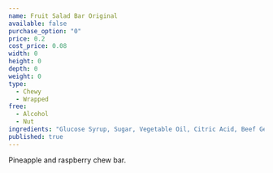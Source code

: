 ```yaml
---
name: Fruit Salad Bar Original
available: false
purchase_option: "0"
price: 0.2
cost_price: 0.08
width: 0
height: 0
depth: 0
weight: 0
type: 
  - Chewy
  - Wrapped
free: 
  - Alcohol
  - Nut
ingredients: "Glucose Syrup, Sugar, Vegetable Oil, Citric Acid, Beef Gelatine, Flavourings: Pineapple, Raspberry, Natural Colours: Paprika Extract, Anthocyanins"
published: true
---
```

Pineapple and raspberry chew bar.
